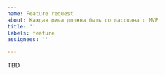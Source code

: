```yaml
---
name: Feature request
about: Каждая фича должна быть согласована c MVP
title: ''
labels: feature
assignees: ''

---
```


TBD
